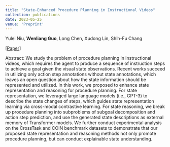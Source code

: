 ```yaml
---
title: "State-Enhanced Procedure Planning in Instructional Videos"
collection: publications
date: 2023-05-25
venue: 'Preprint'
---
```

Yulei Niu, **Wenliang Guo**, Long Chen, Xudong Lin, Shih-Fu Chang

[[Paper](https://ieeexplore.ieee.org/document/9616415)] 

Abstract: We study the problem of procedure planning in instructional videos, which requires the agent to produce a sequence of instruction steps to achieve a goal given the visual state observations. Recent works succeed in utilizing only action step annotations without state annotations, which leaves an open question about how the state information should be represented and utilized. In this work, we proposed to enhance state representation and reasoning for procedure planning. For state representation, we leveraged large language models (i.e., GPT-3) to describe the state changes of steps, which guides state representation learning via cross-modal contrastive learning. For state reasoning, we break up procedure planning into subproblems of subgoal decomposition and action step prediction, and use the generated state descriptions as external memory of Transformer models. We further conduct experimental analysis on the CrossTask and COIN benchmark datasets to demonstrate that our proposed state representation and reasoning methods not only promote procedure planning, but can conduct explainable state understanding.